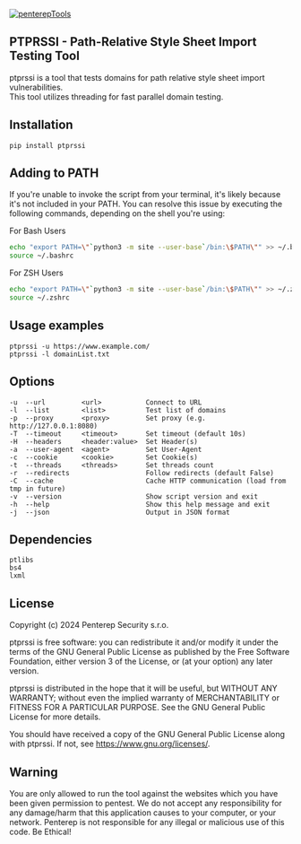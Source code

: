 [![penterepTools](https://www.penterep.com/external/penterepToolsLogo.png)](https://www.penterep.com/)


## PTPRSSI - Path-Relative Style Sheet Import Testing Tool

ptprssi is a tool that tests domains for path relative style sheet import vulnerabilities. <br />
This tool utilizes threading for fast parallel domain testing.

## Installation
```
pip install ptprssi
```

## Adding to PATH
If you're unable to invoke the script from your terminal, it's likely because it's not included in your PATH. You can resolve this issue by executing the following commands, depending on the shell you're using:

For Bash Users
```bash
echo "export PATH=\"`python3 -m site --user-base`/bin:\$PATH\"" >> ~/.bashrc
source ~/.bashrc
```

For ZSH Users
```bash
echo "export PATH=\"`python3 -m site --user-base`/bin:\$PATH\"" >> ~/.zshrc
source ~/.zshrc
```

## Usage examples
```
ptprssi -u https://www.example.com/
ptprssi -l domainList.txt
```

## Options
```
-u  --url         <url>           Connect to URL
-l  --list        <list>          Test list of domains
-p  --proxy       <proxy>         Set proxy (e.g. http://127.0.0.1:8080)
-T  --timeout     <timeout>       Set timeout (default 10s)
-H  --headers     <header:value>  Set Header(s)
-a  --user-agent  <agent>         Set User-Agent
-c  --cookie      <cookie>        Set Cookie(s)
-t  --threads     <threads>       Set threads count
-r  --redirects                   Follow redirects (default False)
-C  --cache                       Cache HTTP communication (load from tmp in future)
-v  --version                     Show script version and exit
-h  --help                        Show this help message and exit
-j  --json                        Output in JSON format
```

## Dependencies
```
ptlibs
bs4
lxml
```

## License

Copyright (c) 2024 Penterep Security s.r.o.

ptprssi is free software: you can redistribute it and/or modify it under the terms of the GNU General Public License as published by the Free Software Foundation, either version 3 of the License, or (at your option) any later version.

ptprssi is distributed in the hope that it will be useful, but WITHOUT ANY WARRANTY; without even the implied warranty of MERCHANTABILITY or FITNESS FOR A PARTICULAR PURPOSE. See the GNU General Public License for more details.

You should have received a copy of the GNU General Public License along with ptprssi. If not, see https://www.gnu.org/licenses/.

## Warning

You are only allowed to run the tool against the websites which
you have been given permission to pentest. We do not accept any
responsibility for any damage/harm that this application causes to your
computer, or your network. Penterep is not responsible for any illegal
or malicious use of this code. Be Ethical!